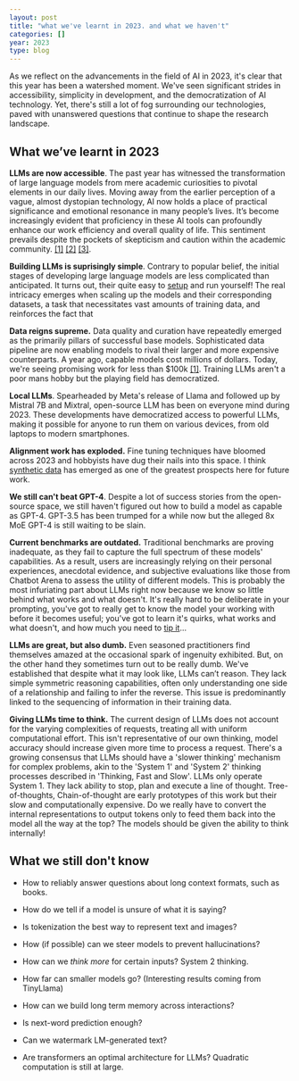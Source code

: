 ```yaml
---
layout: post
title: "what we've learnt in 2023. and what we haven't"
categories: []
year: 2023
type: blog
---
```

As we reflect on the advancements in the field of AI in 2023, it's clear that this year has been a watershed moment. We've seen significant strides in accessibility, simplicity in development, and the democratization of AI technology. Yet, there's still a lot of fog surrounding our technologies, paved with unanswered questions that continue to shape the research landscape. 

## What we’ve learnt in 2023

**LLMs are now accessible**. The past year has witnessed the transformation of large language models from mere academic curiosities to pivotal elements in our daily lives. Moving away from the earlier perception of a vague, almost dystopian technology, AI now holds a place of practical significance and emotional resonance in many people’s lives. It’s become increasingly evident that proficiency in these AI tools can profoundly enhance our work efficiency and overall quality of life. This sentiment prevails despite the pockets of skepticism and caution within the academic community. [\[1\]](https://papers.ssrn.com/sol3/papers.cfm?abstract_id=4573321) [\[2\]](https://papers.ssrn.com/sol3/papers.cfm?abstract_id=4626276) [\[3\]](https://www.nber.org/papers/w31161). 

**Building LLMs is suprisingly simple**. Contrary to popular belief, the initial stages of developing large language models are less complicated than anticipated. It turns out, their quite easy to [setup](https://github.com/karpathy/nanoGPT) and run yourself! The real intricacy emerges when scaling up the models and their corresponding datasets, a task that necessitates vast amounts of training data, and reinforces the fact that

**Data reigns supreme.** Data quality and curation have repeatedly emerged as the primarily pillars of successful base models. Sophisticated data pipeline are now enabling models to rival their larger and more expensive counterparts. A year ago, capable models cost millions of dollars. Today, we're seeing promising work for less than $100k [[1]](https://www.microsoft.com/en-us/research/blog/phi-2-the-surprising-power-of-small-language-models/). Training LLMs aren't a poor mans hobby but the playing field has democratized. 

**Local LLMs**. Spearheaded by Meta's release of Llama and followed up by Mistral 7B and Mixtral, open-source LLM has been on everyone mind during 2023. These developments have democratized access to powerful LLMs, making it possible for anyone to run them on various devices, from old laptops to modern smartphones.

**Alignment work has exploded.** Fine tuning techniques have bloomed across 2023 and hobbyists have dug their nails into this space. I think [synthetic data](https://www.interconnects.ai/p/llm-synthetic-data) has emerged as one of the greatest prospects here for future work. 

**We still can't beat GPT-4**. Despite a lot of success stories from the open-source space, we still haven't figured out how to build a model as capable as GPT-4. GPT-3.5 has been trumped for a while now but the alleged 8x MoE GPT-4 is still waiting to be slain. 

**Current benchmarks are outdated.** Traditional benchmarks are proving inadequate, as they fail to capture the full spectrum of these models' capabilities. As a result, users are increasingly relying on their personal experiences, anecdotal evidence, and subjective evaluations like those from Chatbot Arena to assess the utility of different models. This is probably the most infuriating part about LLMs right now because we know so little behind what works and what doesn't. It's really hard to be deliberate in your prompting, you've got to really get to know the model your working with before it becomes useful; you've got to learn it's quirks, what works and what doesn't, and how much you need to [tip it](https://twitter.com/voooooogel/status/1730726744314069190)...

**LLMs are great, but also dumb.** Even seasoned practitioners 
find themselves amazed at the occasional spark of ingenuity exhibited. But, on the other hand they sometimes turn out to be really dumb. We've established that despite what it may look like, LLMs can’t reason. They lack simple symmetric reasoning capabilities, often only understanding one side of a relationship and failing to infer the reverse. This issue is predominantly linked to the sequencing of information in their training data.

**Giving LLMs time to think.** The current design of LLMs does not account for the varying complexities of requests, treating all with uniform computational effort. This isn't representative of our own thinking, model accuracy should increase given more time to process a request. There's a growing consensus that LLMs should have a 'slower thinking' mechanism for complex problems, akin to the 'System 1' and 'System 2' thinking processes described in 'Thinking, Fast and Slow'. LLMs only operate System 1. They lack ability to stop, plan and execute a line of thought. Tree-of-thoughts, Chain-of-thought are early prototypes of this work but their slow and computationally expensive. Do we really have to convert the internal representations to output tokens only to feed them back into the model all the way at the top? The models should be given the ability to think internally!

## What we still don't know

- How to reliably answer questions about long context formats, such as books.

- How do we tell if a model is unsure of what it is saying?
- Is tokenization the best way to represent text and images?
- How (if possible) can we steer models to prevent hallucinations?
- How can we *think more* for certain inputs? System 2 thinking.
- How far can smaller models go? (Interesting results coming from TinyLlama)
- How can we build long term memory across interactions?
- Is next-word prediction enough?
- Can we watermark LM-generated text?
- Are transformers an optimal architecture for LLMs? Quadratic computation is still at large.